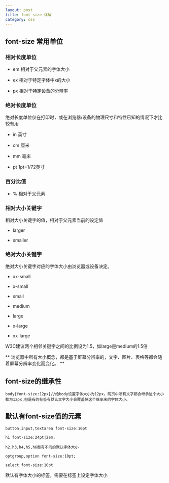 ```yaml
---
layout: post
title: font-size 详解
category: css
---
```

## font-size 常用单位

### 相对长度单位

* em 相对于父元素的字体大小

* ex 相对于特定字体中x的大小

* px 相对于特定设备的分辨率

### 绝对长度单位

绝对长度单位仅在打印时，或在浏览器/设备的物理尺寸和特性已知的情况下才比较有用

* in 英寸

* cm 厘米

* mm 毫米

* pt 1pt=1/72英寸

### 百分比值

* % 相对于父元素

### 相对大小关键字

相对大小关键字的值，相对于父元素当前的设定值

* larger 

* smaller

### 绝对大小关键字

绝对大小关键字对应的字体大小由浏览器或设备决定。

* xx-small

* x-small

* small

* medium

* large

* x-large

* xx-large

W3C建议两个相邻关键字之间的比例设为1.5，如large是medium的1.5倍

** 浏览器中所有大小概念，都是基于屏幕分辨率的，文字、图片、表格等都会随着屏幕分辨率变化而变化。 **

## font-size的继承性

	body{font-size:12px}//给body设置字体大小为12px，网页中所有文字都会继承这个大小都为12px,但是有的标签有默认文字大小会覆盖掉这个继承来的字体大小。



## 默认有font-size值的元素

	button,input,textarea font-size:10pt

	h1 font-size:24pt|2em;

	h2,h3,h4,h5,h6都有不同的默认字体大小

	optgroup,option font-size:10pt;

	select font-size:10pt

默认有字体大小的标签，需要在标签上设定字体大小
